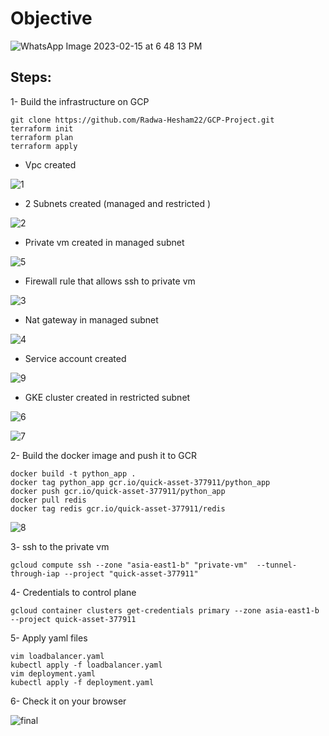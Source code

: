 # Objective 

![WhatsApp Image 2023-02-15 at 6 48 13 PM](https://user-images.githubusercontent.com/118529639/220353228-f1251401-e2e7-4792-96f6-0e54059887e7.jpeg)

## Steps:
1- Build the infrastructure on GCP
```
git clone https://github.com/Radwa-Hesham22/GCP-Project.git
terraform init 
terraform plan
terraform apply 
```
- Vpc created

![1](https://user-images.githubusercontent.com/118529639/220355607-09c28247-61e0-4f2e-926e-0dc7c3cb75bc.PNG)

-  2 Subnets created (managed and restricted )

![2](https://user-images.githubusercontent.com/118529639/220356132-ae6f6e8f-67da-43e0-a636-1e22c78e8ad5.PNG)

- Private vm created in managed subnet 

![5](https://user-images.githubusercontent.com/118529639/220356517-dd9863cf-6a09-425f-86ab-074785cb9550.PNG)

- Firewall rule that allows ssh to private vm

![3](https://user-images.githubusercontent.com/118529639/220356629-bb0f27cc-ec23-4cb9-a88a-a1d9de96a83f.PNG)

- Nat gateway in managed subnet

![4](https://user-images.githubusercontent.com/118529639/220356955-8093a727-8557-4a67-a8c5-1ac671135dad.PNG)

- Service account created

![9](https://user-images.githubusercontent.com/118529639/220357175-cf5471e0-9959-458e-a826-7332eff6763e.PNG)

- GKE cluster created in restricted subnet

![6](https://user-images.githubusercontent.com/118529639/220357523-26333147-4731-47c5-958a-f8cf7bf0fd77.PNG)

![7](https://user-images.githubusercontent.com/118529639/220358184-80f3845d-4fb9-4da1-af71-02aea6d7f462.PNG)

2- Build the docker image and push it to GCR

```
docker build -t python_app .
docker tag python_app gcr.io/quick-asset-377911/python_app
docker push gcr.io/quick-asset-377911/python_app
docker pull redis
docker tag redis gcr.io/quick-asset-377911/redis
```

![8](https://user-images.githubusercontent.com/118529639/220361051-dc1647fa-c22e-4680-8aba-f6e51ab45064.PNG)

3- ssh to the private vm 
```
gcloud compute ssh --zone "asia-east1-b" "private-vm"  --tunnel-through-iap --project "quick-asset-377911"
```
4- Credentials to control plane
```
gcloud container clusters get-credentials primary --zone asia-east1-b --project quick-asset-377911
```
5- Apply yaml files
```
vim loadbalancer.yaml
kubectl apply -f loadbalancer.yaml
vim deployment.yaml
kubectl apply -f deployment.yaml
```
6- Check it on your browser

![final](https://user-images.githubusercontent.com/118529639/220362636-a19f92fa-48e5-4fbc-a8a2-666b58853247.PNG)
